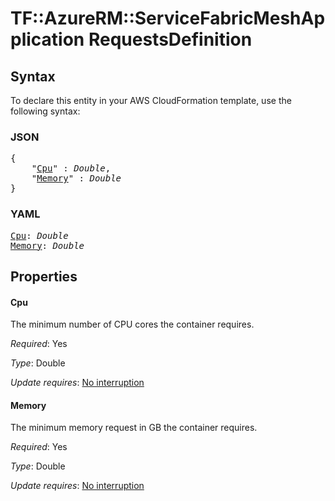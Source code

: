 # TF::AzureRM::ServiceFabricMeshApplication RequestsDefinition

## Syntax

To declare this entity in your AWS CloudFormation template, use the following syntax:

### JSON

<pre>
{
    "<a href="#cpu" title="Cpu">Cpu</a>" : <i>Double</i>,
    "<a href="#memory" title="Memory">Memory</a>" : <i>Double</i>
}
</pre>

### YAML

<pre>
<a href="#cpu" title="Cpu">Cpu</a>: <i>Double</i>
<a href="#memory" title="Memory">Memory</a>: <i>Double</i>
</pre>

## Properties

#### Cpu

The minimum number of CPU cores the container requires.

_Required_: Yes

_Type_: Double

_Update requires_: [No interruption](https://docs.aws.amazon.com/AWSCloudFormation/latest/UserGuide/using-cfn-updating-stacks-update-behaviors.html#update-no-interrupt)

#### Memory

The minimum memory request in GB the container requires.

_Required_: Yes

_Type_: Double

_Update requires_: [No interruption](https://docs.aws.amazon.com/AWSCloudFormation/latest/UserGuide/using-cfn-updating-stacks-update-behaviors.html#update-no-interrupt)


